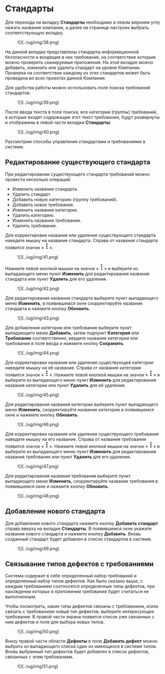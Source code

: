# Стандарты

Для перехода на вкладку **Стандарты** необходимо в левом верхнем углу нажать название компании, а далее на странице настроек выбрать соответствующую вкладку.

<figure markdown>
![](../ug/img/38.png)
</figure>
 
На данной вкладке представлены стандарты информационной безопасности и входящие в них требования, на соответствие которым можно проверить сканируемые приложения. На этой вкладке можно добавить, изменить или удалить стандарт на уровне Компании. Проверка на соответствие каждому из этих стандартов может быть проведена во всех проектах данной Компании.

Для удобства работы можно использовать поле поиска требований стандартов:

<figure markdown>
![](../ug/img/39.png)
</figure>
 
После ввода текста в поле поиска, все категории (группы) требований, в которые входят содержащие этот текст требования, будут развернуты и отображены в левой части вкладки **Стандарты**:

<figure markdown>
![](../ug/img/40.png)
</figure>
 
Рассмотрим способы управления стандартами и требованиями в системе.

## Редактирование существующего стандарта

При редактировании существующего стандарта требований можно провести несколько операций:
* Изменить название стандарта.
* Удалить стандарт.
* Добавить новую категорию (группу требований).
* Добавить новое требование.
* Изменить название категории.
* Удалить категорию.
* Изменить название требования.
* Удалить требование.

Для корректировки названия или удаления существующего стандарта наведите мышку на название стандарта. Справа от названия стандарта появится значок «![](../ug/img/3dv.png)».

<figure markdown>
![](../ug/img/41.png)
</figure>
 
Нажмите левой кнопкой мышки на значок «![](../ug/img/3dv.png)» и выберите из выпадающего меню пункт **Изменить** для редактирования названия стандарта или пункт **Удалить** для его удаления.

<figure markdown>
![](../ug/img/42.png)
</figure>

Для редактирования названия стандарта выберите пункт выпадающего меню **Изменить**, в появившемся окне скорректируйте название стандарта и нажмите кнопку **Обновить**.

<figure markdown>
![](../ug/img/43.png)
</figure>
  
Для добавления категории или требования выберите пункт выпадающего меню **Добавить**, затем подпункт **Категория** или **Требование** соответственно, введите название категории или требования в поле ввода и нажмите кнопку **Сохранить**.

<figure markdown>
![](../ug/img/44.png)
</figure>
  
Для корректировки названия или удаления существующей категории наведите мышку на её название. Справа от названия категории появится значок «![](../ug/img/3dv.png)». Нажмите левой кнопкой мышки на значок «![](../ug/img/3dv.png)» и выберите из выпадающего меню пункт **Изменить** для редактирования названия категории или пункт **Удалить** для её удаления.

<figure markdown>
![](../ug/img/45.png)
</figure>
 
Для редактирования названия категории выберите пункт выпадающего меню **Изменить**, скорректируйте название категории в появившемся окне и нажмите кнопку **Обновить**.

<figure markdown>
![](../ug/img/46.png)
</figure>
  
Для корректировки названия или удаления существующего требования наведите мышку на его название. Справа от названия требования появится значок «![](../ug/img/3dv.png)». Нажмите левой кнопкой мышки на значок «![](../ug/img/3dv.png)» и выберите из выпадающего меню пункт **Изменить** для редактирования названия требования или пункт **Удалить** для его удаления.

<figure markdown>
![](../ug/img/47.png)
</figure>
 
Для редактирования названия требования выберите пункт выпадающего меню **Изменить**, скорректируйте название требования в появившемся окне и нажмите кнопку **Обновить**.

<figure markdown>
![](../ug/img/48.png)
</figure>
 
## Добавление нового стандарта

Для добавления нового стандарта нажмите кнопку **Добавить стандарт** справа вверху на вкладке **Стандарты**. В появившемся окне укажите название нового стандарта и нажмите кнопку **Добавить**. Вновь созданный стандарт будет добавлен в список стандартов в системе.

<figure markdown>
![](../ug/img/49.png)
</figure>
 
## Связывание типов дефектов с требованиями

Система содержит в себе определенный набор требований и определенный набор типов дефектов. Как было сказано выше, с каждым требованием соотносятся определенные типы дефектов, при нахождении которых в приложении требование будет считаться не выполненным.

Чтобы посмотреть, какие типы дефектов связаны с требованием, и/или связать с требованием новый тип дефектов, выберите интересующее требование. В правой части экрана появится список уже связанных с ним дефектов и поле для выбора новых типов.

<figure markdown>
![](../ug/img/50.png)
</figure>
 
Внизу правой части области **Дефекты** в поле **Добавить дефект** можно выбрать из выпадающего списка один из имеющихся в системе типов. Вновь выбранный тип дефектов будет добавлен в список дефектов, связанных с этим требованием.

<figure markdown>
![](../ug/img/51.png)
</figure>